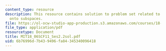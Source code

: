```yaml
---
content_type: resource
description: This resource contains solution to problem set related to projections
  onto subspaces.
file: https://ol-ocw-studio-app-production.s3.amazonaws.com/courses/18-06sc-linear-algebra-fall-2011/6b76996d7b439496fa84345340096418_MIT18_06SCF11_Ses2.2sol.pdf
file_type: application/pdf
resourcetype: Document
title: MIT18_06SCF11_Ses2.2sol.pdf
uid: 6b76996d-7b43-9496-fa84-345340096418
---
```

